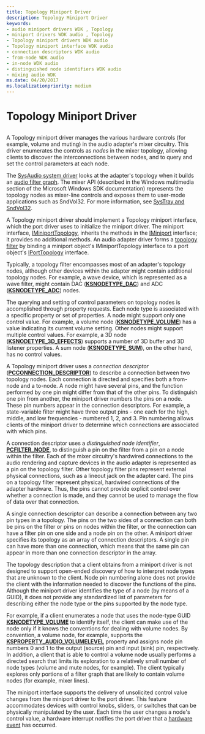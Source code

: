 ```yaml
---
title: Topology Miniport Driver
description: Topology Miniport Driver
keywords:
- audio miniport drivers WDK , Topology
- miniport drivers WDK audio , Topology
- Topology miniport drivers WDK audio
- Topology miniport interface WDK audio
- connection descriptors WDK audio
- from-node WDK audio
- in-node WDK audio
- distinguished node identifiers WDK audio
- mixing audio WDK
ms.date: 04/20/2017
ms.localizationpriority: medium
---
```


# Topology Miniport Driver


## <span id="topology_miniport_driver"></span><span id="TOPOLOGY_MINIPORT_DRIVER"></span>


A Topology miniport driver manages the various hardware controls (for example, volume and muting) in the audio adapter's mixer circuitry. This driver enumerates the controls as *nodes* in the mixer topology, allowing clients to discover the interconnections between nodes, and to query and set the control parameters at each node.

The [SysAudio system driver](kernel-mode-wdm-audio-components.md#sysaudio_system_driver) looks at the adapter's topology when it builds an [audio filter graph](audio-filter-graphs.md). The mixer API (described in the Windows multimedia section of the Microsoft Windows SDK documentation) represents the topology nodes as mixer-line controls and exposes them to user-mode applications such as SndVol32. For more information, see [SysTray and SndVol32](systray-and-sndvol32.md).

A Topology miniport driver should implement a Topology miniport interface, which the port driver uses to initialize the miniport driver. The miniport interface, [IMiniportTopology](/windows-hardware/drivers/ddi/portcls/nn-portcls-iminiporttopology), inherits the methods in the [IMiniport](/windows-hardware/drivers/ddi/portcls/nn-portcls-iminiport) interface; it provides no additional methods. An audio adapter driver forms a [topology filter](topology-filters.md) by binding a miniport object's IMiniportTopology interface to a port object's [IPortTopology](/windows-hardware/drivers/ddi/portcls/nn-portcls-iporttopology) interface.

Typically, a topology filter encompasses most of an adapter's topology nodes, although other devices within the adapter might contain additional topology nodes. For example, a wave device, which is represented as a wave filter, might contain DAC ([**KSNODETYPE\_DAC**](./ksnodetype-dac.md)) and ADC ([**KSNODETYPE\_ADC**](./ksnodetype-adc.md)) nodes.

The querying and setting of control parameters on topology nodes is accomplished through property requests. Each node type is associated with a specific property or set of properties. A node might support only one control value. For example, a volume node ([**KSNODETYPE\_VOLUME**](./ksnodetype-volume.md)) has a value indicating its current volume setting. Other nodes might support multiple control values. For example, a 3D node ([**KSNODETYPE\_3D\_EFFECTS**](./ksnodetype-3d-effects.md)) supports a number of 3D buffer and 3D listener properties. A sum node ([**KSNODETYPE\_SUM**](./ksnodetype-sum.md)), on the other hand, has no control values.

A Topology miniport driver uses a *connection descriptor* ([**PCCONNECTION\_DESCRIPTOR**](/previous-versions/windows/hardware/drivers/ff537688(v=vs.85))) to describe a connection between two topology nodes. Each connection is directed and specifies both a from-node and a to-node. A node might have several pins, and the function performed by one pin might differ from that of the other pins. To distinguish one pin from another, the miniport driver numbers the pins on a node. These pin numbers appear in the connection descriptors. For example, a state-variable filter might have three output pins - one each for the high, middle, and low frequencies - numbered 1, 2, and 3. Pin numbering allows clients of the miniport driver to determine which connections are associated with which pins.

A connection descriptor uses a *distinguished node identifier*, [**PCFILTER\_NODE**](/previous-versions/ff537695(v=vs.85)), to distinguish a pin on the filter from a pin on a node within the filter. Each of the mixer circuitry's hardwired connections to the audio rendering and capture devices in the audio adapter is represented as a pin on the topology filter. Other topology filter pins represent external physical connections, such as a lineout jack on the adapter card. The pins on a topology filter represent physical, hardwired connections of the adapter hardware. Thus, the pins cannot provide explicit control over whether a connection is made, and they cannot be used to manage the flow of data over that connection.

A single connection descriptor can describe a connection between any two pin types in a topology. The pins on the two sides of a connection can both be pins on the filter or pins on nodes within the filter, or the connection can have a filter pin on one side and a node pin on the other. A miniport driver specifies its topology as an array of connection descriptors. A single pin can have more than one connection, which means that the same pin can appear in more than one connection descriptor in the array.

The topology description that a client obtains from a miniport driver is not designed to support open-ended discovery of how to interpret node types that are unknown to the client. Node pin numbering alone does not provide the client with the information needed to discover the functions of the pins. Although the miniport driver identifies the type of a node (by means of a GUID), it does not provide any standardized list of parameters for describing either the node type or the pins supported by the node type.

For example, if a client enumerates a node that uses the node-type GUID [**KSNODETYPE\_VOLUME**](./ksnodetype-volume.md) to identify itself, the client can make use of the node only if it knows the conventions for dealing with volume nodes. By convention, a volume node, for example, supports the [**KSPROPERTY\_AUDIO\_VOLUMELEVEL**](./ksproperty-audio-volumelevel.md) property and assigns node pin numbers 0 and 1 to the output (source) pin and input (sink) pin, respectively. In addition, a client that is able to control a volume node usually performs a directed search that limits its exploration to a relatively small number of node types (volume and mute nodes, for example). The client typically explores only portions of a filter graph that are likely to contain volume nodes (for example, mixer lines).

The miniport interface supports the delivery of unsolicited control value changes from the miniport driver to the port driver. This feature accommodates devices with control knobs, sliders, or switches that can be physically manipulated by the user. Each time the user changes a node's control value, a hardware interrupt notifies the port driver that a [hardware event](hardware-events.md) has occurred.

 


